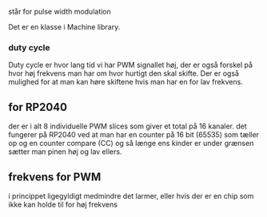 står for pulse width modulation

Det er en klasse i Machine library.


### duty cycle
Duty cycle er hvor lang tid vi har PWM signallet høj,
der er også forskel på hvor høj frekvens man har om hvor hurtigt den skal skifte. Der er også mulighed for at man kan høre skiftene hvis man har en for lav frekvens.

## for RP2040
der er i alt 8 individuelle PWM slices som giver et total på 16 kanaler.
det fungerer på RP2040 ved at man har en counter på 16 bit (65535) som tæller op og en counter compare (CC) og så længe ens kinder er under grænsen sætter man pinen høj og lav ellers.


## frekvens for PWM
i princippet ligegyldigt medmindre det larmer, eller hvis der er en chip som ikke kan holde til for høj frekvens


